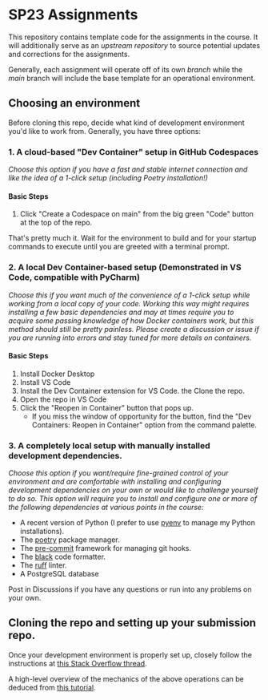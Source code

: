 # SP23 Assignments

This repository contains template code for the assignments in the course. It will additionally serve as an _upstream repository_ to source potential updates and corrections for the assignments.

Generally, each assignment will operate off of its own _branch_ while the _main_ branch will include the base template for an operational environment.

## Choosing an environment

Before cloning this repo, decide what kind of development environment you'd like to work from. Generally, you have three options:

### 1. A cloud-based "Dev Container" setup in GitHub Codespaces
   
   *Choose this option if you have a fast and stable internet connection and like the idea of a 1-click setup (including Poetry installation!)*

   #### Basic Steps

   1. Click "Create a Codespace on main" from the big green "Code" button at the top of the repo.
   
   That's pretty much it. Wait for the environment to build and for your startup commands to execute until you are greeted with a terminal prompt.

### 2. A local Dev Container-based setup (Demonstrated in VS Code, compatible with PyCharm)
   
   *Choose this if you want much of the convenience of a 1-click setup while working from a local copy of your code. Working this way might requires installing a few basic dependencies and may at times require you to acquire some passing knowledge of how Docker containers work, but this method should still be pretty painless. Please create a discussion or issue if you are running into errors and stay tuned for more details on containers.*

   #### Basic Steps

   1. Install Docker Desktop
   2. Install VS Code
   3. Install the Dev Container extension for VS Code. the Clone the repo. 
   4. Open the repo in VS Code
   5. Click the "Reopen in Container" button that pops up.
      - If you miss the window of opportunity for the button, find the "Dev Containers: Reopen in Container" option from the command palette.

### 3. A completely local setup with manually installed development dependencies.
   
   *Choose this option if you want/require fine-grained control of your environment and are comfortable with installing and configuring development dependencies on your own or would like to challenge yourself to do so. This option will require you to install and configure one or more of the following dependencies at various points in the course:*

   - A recent version of Python (I prefer to use [pyenv](https://github.com/pyenv/pyenv) to manage my Python installations).
   - The [poetry](https://python-poetry.org/) package manager.
   - The [pre-commit](https://pre-commit.com/) framework for managing git hooks.
   - The [black](https://github.com/psf/black) code formatter.
   - The [ruff](https://github.com/charliermarsh/ruff) linter.
   - A PostgreSQL database

   Post in Discussions if you have any questions or run into any problems on your own.

## Cloning the repo and setting up your submission repo.

Once your development environment is properly set up, closely follow the instructions at [this Stack Overflow thread](https://stackoverflow.com/a/30352360/1526293).

A high-level overview of the mechanics of the above operations can be deduced from [this tutorial](https://devopscube.com/set-git-upstream-respository-branch/).
